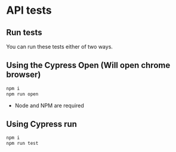 # API tests

## Run tests
You can run these tests either of two ways.

## Using the Cypress Open (Will open chrome browser)

```bash
npm i
npm run open
```

* Node and NPM are required

## Using Cypress run

```bash
npm i
npm run test
```
